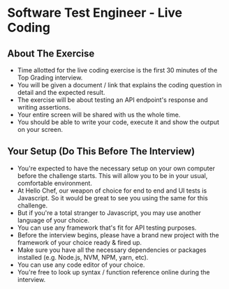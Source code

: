 # Software Test Engineer - Live Coding

## About The Exercise

- Time allotted for the live coding exercise is the first 30 minutes of the Top Grading interview.
- You will be given a document / link that explains the coding question in detail and the expected result.
- The exercise will be about testing an API endpoint's response and writing assertions.
- Your entire screen will be shared with us the whole time.
- You should be able to write your code, execute it and show the output on your screen.

## Your Setup (Do This Before The Interview)

- You're expected to have the necessary setup on your own computer before the challenge starts. This will allow you to be in your usual, comfortable environment.
- At Hello Chef, our weapon of choice for end to end and UI tests is Javascript. So it would be great to see you using the same for this challenge.
- But if you're a total stranger to Javascript, you may use another language of your choice.
- You can use any framework that's fit for API testing purposes.
- Before the interview begins, please have a brand new project with the framework of your choice ready & fired up.
- Make sure you have all the necessary dependencies or packages installed (e.g. Node.js, NVM, NPM, yarn, etc).
- You can use any code editor of your choice.
- You're free to look up syntax / function reference online during the interview.
